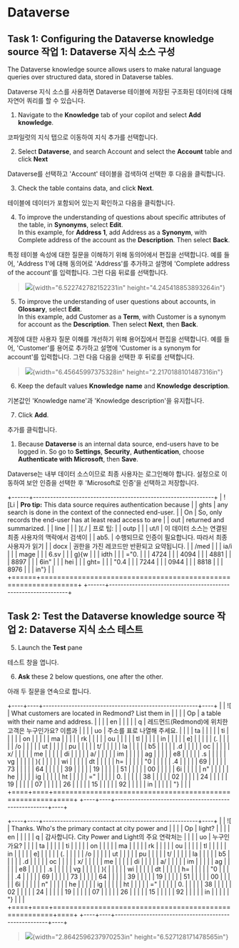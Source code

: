 # Dataverse 

## Task 1: Configuring the Dataverse knowledge source 작업 1: Dataverse 지식 소스 구성

The Dataverse knowledge source allows users to make natural language
queries over structured data, stored in Dataverse tables.

Dataverse 지식 소스를 사용하면 Dataverse 테이블에 저장된 구조화된
데이터에 대해 자연어 쿼리를 할 수 있습니다.

1.  Navigate to the **Knowledge** tab of your copilot and select **Add
    knowledge**.

코파일럿의 지식 탭으로 이동하여 지식 추가를 선택합니다.

2.  Select **Dataverse**, and search Account and select the **Account**
    table and click **Next**

Dataverse를 선택하고 \'Account\' 테이블을 검색하여 선택한 후 다음을
클릭합니다.

3.  Check the table contains data, and click **Next**.

테이블에 데이터가 포함되어 있는지 확인하고 다음을 클릭합니다.

4.  To improve the understanding of questions about specific attributes
    of the table, in **Synonyms**, select **Edit**.\
    In this example, for **Address 1**, add Address as a **Synonym**,
    with Complete address of the account as the **Description**. Then
    select **Back**.

특정 테이블 속성에 대한 질문을 이해하기 위해 동의어에서 편집을
선택합니다. 예를 들어, \'Address 1\'에 대해 동의어로 \'Address\'를
추가하고 설명에 \'Complete address of the account\'를 입력합니다. 그런
다음 뒤로를 선택합니다.

> ![](./output/lab5.docx/media/image12.png){width="6.522742782152231in"
> height="4.245418853893264in"}

5.  To improve the understanding of user questions about accounts, in
    **Glossary**, select **Edit**.\
    In this example, add Customer as a **Term**, with Customer is a
    synonym for account as the **Description**. Then select **Next**,
    then **Back**.

계정에 대한 사용자 질문 이해를 개선하기 위해 용어집에서 편집을
선택합니다. 예를 들어, \'Customer\'를 용어로 추가하고 설명에 \'Customer
is a synonym for account\'를 입력합니다. 그런 다음 다음을 선택한 후
뒤로를 선택합니다.

> ![](./output/lab5.docx/media/image13.png){width="6.45645997375328in"
> height="2.2170188101487316in"}

6.  Keep the default values **Knowledge** **name** and **Knowledge**
    **description**.

기본값인 \'Knowledge name\'과 \'Knowledge description\'을 유지합니다.

7.  Click **Add**.

추가를 클릭합니다.

1.  Because **Dataverse** is an internal data source, end-users have to
    be logged in. So go to **Settings**, **Security**,
    **Authentication**, choose **Authenticate with Microsoft**, then
    **Save**.

Dataverse는 내부 데이터 소스이므로 최종 사용자는 로그인해야 합니다.
설정으로 이동하여 보안 인증을 선택한 후 \'Microsoft로 인증\'을 선택하고
저장합니다.

+------+---------------------------------------------------------------+
| ![Li | **Pro tip:** This data source requires authentication because |
| ghts | any search is done in the context of the connected end-user.  |
| On   | So, only records the end-user has at least read access to are |
| out  | returned and summarized.                                      |
| line |                                                               |
| ](./ | 프로 팁:                                                      |
| outp |                                                               |
| ut/l | 이 데이터 소스는 연결된 최종 사용자의 맥락에서 검색이         |
| ab5. | 수행되므로 인증이 필요합니다. 따라서 최종 사용자가 읽기       |
| docx | 권한을 가진 레코드만 반환되고 요약됩니다.                     |
| /med |                                                               |
| ia/i |                                                               |
| mage |                                                               |
| 6.sv |                                                               |
| g){w |                                                               |
| idth |                                                               |
| ="0. |                                                               |
| 4724 |                                                               |
| 4094 |                                                               |
| 4881 |                                                               |
| 8897 |                                                               |
| 6in" |                                                               |
| hei  |                                                               |
| ght= |                                                               |
| "0.4 |                                                               |
| 7244 |                                                               |
| 0944 |                                                               |
| 8818 |                                                               |
| 8976 |                                                               |
| in"} |                                                               |
+======+===============================================================+
+------+---------------------------------------------------------------+

## Task 2: Test the Dataverse knowledge source 작업 2: Dataverse 지식 소스 테스트

5.  Launch the **Test** pane

테스트 창을 엽니다.

6.  **Ask** these 2 below questions, one after the other.

아래 두 질문을 연속으로 합니다.

+----+----+------------------------------------------------------+----+
|    | ![ | What customers are located in Redmond? List them in  |    |
|    | Op | a table with their name and address.                 |    |
|    | en |                                                      |    |
|    | q  | 레드먼드(Redmond)에 위치한 고객은 누구인가요? 이름과 |    |
|    | uo | 주소를 표로 나열해 주세요.                           |    |
|    | ta |                                                      |    |
|    | ti |                                                      |    |
|    | on |                                                      |    |
|    | ma |                                                      |    |
|    | rk |                                                      |    |
|    | ou |                                                      |    |
|    | tl |                                                      |    |
|    | in |                                                      |    |
|    | e] |                                                      |    |
|    | (. |                                                      |    |
|    | /o |                                                      |    |
|    | ut |                                                      |    |
|    | pu |                                                      |    |
|    | t/ |                                                      |    |
|    | la |                                                      |    |
|    | b5 |                                                      |    |
|    | .d |                                                      |    |
|    | oc |                                                      |    |
|    | x/ |                                                      |    |
|    | me |                                                      |    |
|    | di |                                                      |    |
|    | a/ |                                                      |    |
|    | im |                                                      |    |
|    | ag |                                                      |    |
|    | e8 |                                                      |    |
|    | .s |                                                      |    |
|    | vg |                                                      |    |
|    | ){ |                                                      |    |
|    | wi |                                                      |    |
|    | dt |                                                      |    |
|    | h= |                                                      |    |
|    | "0 |                                                      |    |
|    | .4 |                                                      |    |
|    | 69 |                                                      |    |
|    | 73 |                                                      |    |
|    | 64 |                                                      |    |
|    | 39 |                                                      |    |
|    | 19 |                                                      |    |
|    | 51 |                                                      |    |
|    | 00 |                                                      |    |
|    | 6i |                                                      |    |
|    | n" |                                                      |    |
|    | he |                                                      |    |
|    | ig |                                                      |    |
|    | ht |                                                      |    |
|    | =" |                                                      |    |
|    | 0. |                                                      |    |
|    | 38 |                                                      |    |
|    | 02 |                                                      |    |
|    | 24 |                                                      |    |
|    | 19 |                                                      |    |
|    | 07 |                                                      |    |
|    | 26 |                                                      |    |
|    | 15 |                                                      |    |
|    | 92 |                                                      |    |
|    | in |                                                      |    |
|    | "} |                                                      |    |
+====+====+======================================================+====+
+----+----+------------------------------------------------------+----+

+----+----+------------------------------------------------------+----+
|    | ![ | Thanks. Who\'s the primary contact at city power and |    |
|    | Op | light?                                               |    |
|    | en |                                                      |    |
|    | q  | 감사합니다. City Power and Light의 주요 연락처는     |    |
|    | uo | 누구인가요?                                          |    |
|    | ta |                                                      |    |
|    | ti |                                                      |    |
|    | on |                                                      |    |
|    | ma |                                                      |    |
|    | rk |                                                      |    |
|    | ou |                                                      |    |
|    | tl |                                                      |    |
|    | in |                                                      |    |
|    | e] |                                                      |    |
|    | (. |                                                      |    |
|    | /o |                                                      |    |
|    | ut |                                                      |    |
|    | pu |                                                      |    |
|    | t/ |                                                      |    |
|    | la |                                                      |    |
|    | b5 |                                                      |    |
|    | .d |                                                      |    |
|    | oc |                                                      |    |
|    | x/ |                                                      |    |
|    | me |                                                      |    |
|    | di |                                                      |    |
|    | a/ |                                                      |    |
|    | im |                                                      |    |
|    | ag |                                                      |    |
|    | e8 |                                                      |    |
|    | .s |                                                      |    |
|    | vg |                                                      |    |
|    | ){ |                                                      |    |
|    | wi |                                                      |    |
|    | dt |                                                      |    |
|    | h= |                                                      |    |
|    | "0 |                                                      |    |
|    | .4 |                                                      |    |
|    | 69 |                                                      |    |
|    | 73 |                                                      |    |
|    | 64 |                                                      |    |
|    | 39 |                                                      |    |
|    | 19 |                                                      |    |
|    | 51 |                                                      |    |
|    | 00 |                                                      |    |
|    | 6i |                                                      |    |
|    | n" |                                                      |    |
|    | he |                                                      |    |
|    | ig |                                                      |    |
|    | ht |                                                      |    |
|    | =" |                                                      |    |
|    | 0. |                                                      |    |
|    | 38 |                                                      |    |
|    | 02 |                                                      |    |
|    | 24 |                                                      |    |
|    | 19 |                                                      |    |
|    | 07 |                                                      |    |
|    | 26 |                                                      |    |
|    | 15 |                                                      |    |
|    | 92 |                                                      |    |
|    | in |                                                      |    |
|    | "} |                                                      |    |
+====+====+======================================================+====+
+----+----+------------------------------------------------------+----+

> ![](./output/lab5.docx/media/image14.png){width="2.8642596237970253in"
> height="6.527128171478565in"}


